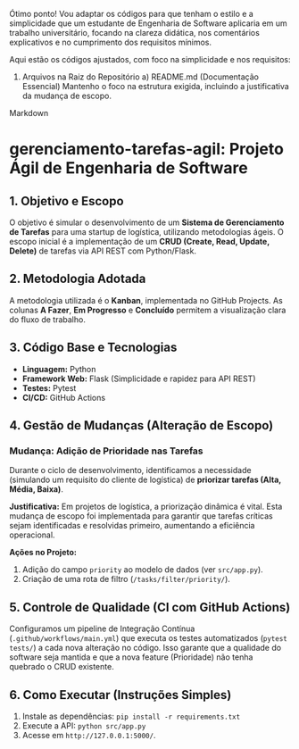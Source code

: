 Ótimo ponto! Vou adaptar os códigos para que tenham o estilo e a simplicidade que um estudante de Engenharia de Software aplicaria em um trabalho universitário, focando na clareza didática, nos comentários explicativos e no cumprimento dos requisitos mínimos.

Aqui estão os códigos ajustados, com foco na simplicidade e nos requisitos:

1. Arquivos na Raiz do Repositório
a) README.md (Documentação Essencial)
Mantenho o foco na estrutura exigida, incluindo a justificativa da mudança de escopo.

Markdown

# gerenciamento-tarefas-agil: Projeto Ágil de Engenharia de Software

## 1. Objetivo e Escopo
O objetivo é simular o desenvolvimento de um **Sistema de Gerenciamento de Tarefas** para uma startup de logística, utilizando metodologias ágeis. O escopo inicial é a implementação de um **CRUD (Create, Read, Update, Delete)** de tarefas via API REST com Python/Flask.

## 2. Metodologia Adotada
A metodologia utilizada é o **Kanban**, implementada no GitHub Projects. As colunas **A Fazer**, **Em Progresso** e **Concluído** permitem a visualização clara do fluxo de trabalho.

## 3. Código Base e Tecnologias
- **Linguagem:** Python
- **Framework Web:** Flask (Simplicidade e rapidez para API REST)
- **Testes:** Pytest
- **CI/CD:** GitHub Actions

## 4. Gestão de Mudanças (Alteração de Escopo)
### Mudança: Adição de Prioridade nas Tarefas

Durante o ciclo de desenvolvimento, identificamos a necessidade (simulando um requisito do cliente de logística) de **priorizar tarefas (Alta, Média, Baixa)**.

**Justificativa:** Em projetos de logística, a priorização dinâmica é vital. Esta mudança de escopo foi implementada para garantir que tarefas críticas sejam identificadas e resolvidas primeiro, aumentando a eficiência operacional.

**Ações no Projeto:**
1. Adição do campo `priority` ao modelo de dados (ver `src/app.py`).
2. Criação de uma rota de filtro (`/tasks/filter/priority/`).

## 5. Controle de Qualidade (CI com GitHub Actions)
Configuramos um pipeline de Integração Contínua (`.github/workflows/main.yml`) que executa os testes automatizados (`pytest tests/`) a cada nova alteração no código. Isso garante que a qualidade do software seja mantida e que a nova feature (Prioridade) não tenha quebrado o CRUD existente.

## 6. Como Executar (Instruções Simples)
1. Instale as dependências: `pip install -r requirements.txt`
2. Execute a API: `python src/app.py`
3. Acesse em `http://127.0.0.1:5000/`.